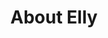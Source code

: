 ---
title: "About Elly"
layout: categories
permalink: /categories/
author_profile: true
sidebar_main: true
---
